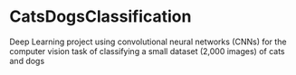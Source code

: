 # CatsDogsClassification
Deep Learning project using convolutional neural networks (CNNs) for the computer vision task of classifying a small dataset (2,000 images) of cats and dogs
